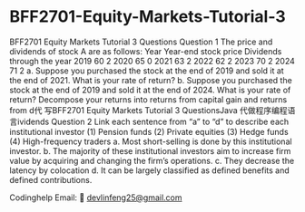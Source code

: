 # BFF2701-Equity-Markets-Tutorial-3
BFF2701 Equity Markets Tutorial 3
Questions Question 1 The price and dividends of stock A are as follows: Year Year-end stock price Dividends through the year 2019 60 2 2020 65 0 2021 63 2 2022 62 2 2023 70 2 2024 71 2 a. Suppose you purchased the stock at the end of 2019 and sold it at the end of 2021. What is your rate of return? b. Suppose you purchased the stock at the end of 2019 and sold it at the end of 2024. What is your rate of return? Decompose your returns into returns from capital gain and returns from d代 写BFF2701 Equity Markets Tutorial 3 QuestionsJava 代做程序编程语言ividends Question 2 Link each sentence from “a” to “d” to describe each institutional investor (1) Pension funds (2) Private equities (3) Hedge funds (4) High-frequency traders a. Most short-selling is done by this institutional investor. b. The majority of these institutional investors aim to increase firm value by acquiring and changing the firm’s operations. c. They decrease the latency by colocation d. It can be largely classified as defined benefits and defined contributions.

Codinghelp Email:  📧 devlinfeng25@gmail.com
